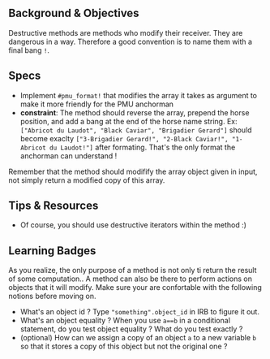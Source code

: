 ## Background & Objectives
Destructive methods are methods who modify their receiver. They are dangerous in a way. Therefore a good convention is to name them with a final bang `!`.

## Specs
- Implement `#pmu_format!` that modifies the array it takes as argument to make it more friendly for the PMU anchorman
- **constraint**: The method should reverse the array, prepend the horse position, and add a bang at the end of the horse name string. Ex: `["Abricot du Laudot", "Black Caviar", "Brigadier Gerard"]` should become exaclty `["3-Brigadier Gerard!", "2-Black Caviar!", "1-Abricot du Laudot!"]` after formating. That's the only format the anchorman can understand !

Remember that the method should modifify the array object given in input, not simply return a modified copy of this array.

## Tips & Resources
- Of course, you should use destructive iterators within the method :)

## Learning Badges
As you realize, the only purpose of a method is not only ti return the result of some computation.. A method can also be there to perform actions on objects that it will modify. Make sure your are confortable with the following notions before moving on.
- What's an object id ? Type `"something".object_id` in IRB to figure it out.
- What's an object equality ? When you use `a==b` in a conditional statement, do you test object equality ? What do you test exactly ?
- (optional) How can we assign a copy of an object `a` to a new variable `b` so that it stores a copy of this object but not the original one ? 

